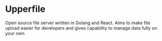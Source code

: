 # Upperfile
Open source file server written in Golang and React. Aims to make file upload easier for developers and gives capability to manage data fully on your own